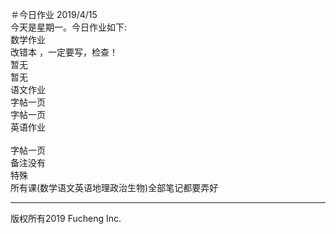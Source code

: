 ＃今日作业 2019/4/15
<br>
今天是星期一。今日作业如下:
<br>
数学作业
<br>
改错本 ，一定要写，检查！
<br>
暂无
<br>
暂无
<br>
语文作业
<br>
字帖一页
<br>
字帖一页
<br>
英语作业
<br>
<br>
字帖一页
<br>
备注没有
<br>
特殊
<br>
所有课(数学语文英语地理政治生物)全部笔记都要弄好
<br>

<hr>
  版权所有2019 Fucheng Inc.
